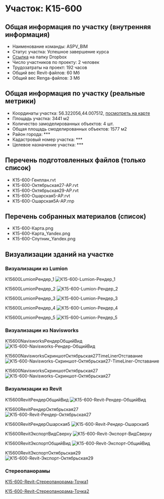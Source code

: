 # Участок: K15-600
## Общая информация по участку (внутренняя информация)
+ Наименование команды: ASPV_BIM
+ Статус участка: Успешное завершение курса
+ [Ссылка](https://www.dropbox.com/sh/wvvgv1nw1iqred9/AAA-jgAQi6q8LkMbspQOgWKNa/K15_600?dl=0) на папку Dropbox
+ Число участников по проекту: 2 человек
+ Трудозатраты на проект: 192 часов
+ Общий вес Revit-файлов: 60 Мб
+ Общий вес Renga-файлов: 3 Мб
## Общая информация по участку (реальные метрики)
+ Координаты участка: 56.322056,44.007512, [посмотреть на карте](yandex.ru/maps/47/nizhny-novgorod/?ll=56.322056%2C44.007512&z=19)
+ Площадь участка: 3441 м2
+ Количество замоделированных объектов: 4 шт.
+ Общая площадь смоделированных объектов: 1577 м2
+ Район города: *** 
+ Кадастровый номер участка: *** 
+ Целевое назначение участка: *** 
## Перечень подготовленных файлов (только список)
+ K15-600-Генплан.rvt
+ K15-600-Октябрьская27-АР.rvt
+ K15-600-Октябрьская29-АР.rvt
+ K15-600-Ошарская5-АР.rvt
+ K15-600-Ошарская5А-АР.rnp
## Перечень собранных материалов (список)
+ K15-600-Карта.png
+ K15-600-Карта_Yandex.png
+ K15-600-Спутник_Yandex.png
## Визуализации зданий на участке
### Визуализации из Lumion
К15600LumionРендер_1
![К15-600-Lumion-Рендер_1](/Images/K15_600/К15-600-Lumion-Рендер_1_Compressed.jpg)

К15600LumionРендер_2
![К15-600-Lumion-Рендер_2](/Images/K15_600/К15-600-Lumion-Рендер_2_Compressed.jpg)

К15600LumionРендер_3
![К15-600-Lumion-Рендер_3](/Images/K15_600/К15-600-Lumion-Рендер_3_Compressed.jpg)

К15600LumionРендер_4
![К15-600-Lumion-Рендер_4](/Images/K15_600/К15-600-Lumion-Рендер_4_Compressed.jpg)

К15600LumionРендер_5
![К15-600-Lumion-Рендер_5](/Images/K15_600/К15-600-Lumion-Рендер_5_Compressed.jpg)

### Визуализации из Navisworks
K15600NavisworksРендерОбщийВид
![K15-600-Navisworks-Рендер-ОбщийВид](/Images/K15_600/K15-600-Navisworks-Рендер-ОбщийВид_Compressed.jpg)

K15600NavisworksСкриншотОктябрьская27TimeLinerОтставание
![K15-600-Navisworks-Скриншот-Октябрьская27-TimeLiner-Отставание](/Images/K15_600/K15-600-Navisworks-Скриншот-Октябрьская27-TimeLiner-Отставание_Compressed.jpg)

K15600NavisworksСкриншотОктябрьская27
![K15-600-Navisworks-Скриншот-Октябрьская27](/Images/K15_600/K15-600-Navisworks-Скриншот-Октябрьская27_Compressed.jpg)

### Визуализации из Revit
K15600RevitРендерОбщийВид
![K15-600-Revit-Рендер-ОбщийВид](/Images/K15_600/K15-600-Revit-Рендер-ОбщийВид_Compressed.jpg)

K15600RevitРендерОктябрьская27
![K15-600-Revit-Рендер-Октябрьская27](/Images/K15_600/K15-600-Revit-Рендер-Октябрьская27_Compressed.jpg)

K15600RevitРендерОшарская5
![K15-600-Revit-Рендер-Ошарская5](/Images/K15_600/K15-600-Revit-Рендер-Ошарская5_Compressed.jpg)

K15600RevitЭкспортВидСверху
![K15-600-Revit-Экспорт-ВидСверху](/Images/K15_600/K15-600-Revit-Экспорт-ВидСверху_Compressed.jpg)

K15600RevitЭкспортОбщийВид
![K15-600-Revit-Экспорт-ОбщийВид](/Images/K15_600/K15-600-Revit-Экспорт-ОбщийВид_Compressed.jpg)

K15600RevitЭкспортОктябрьская29
![K15-600-Revit-Экспорт-Октябрьская29](/Images/K15_600/K15-600-Revit-Экспорт-Октябрьская29_Compressed.jpg)

### Стереопанорамы
[K15-600-Revit-Стереопанорама-Точка1](https://pano.autodesk.com/pano.html?url=jpgs/7f63c417-1c5a-4fec-a6be-1adf9b6ce9a9&version=2)

[K15-600-Revit-Стереопанорама-Точка2](https://pano.autodesk.com/pano.html?url=jpgs/daadbd51-7fb7-421c-97b3-91b6cba148ea&version=2)

